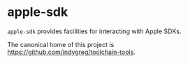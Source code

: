 # apple-sdk

`apple-sdk` provides facilities for interacting with Apple SDKs.

The canonical home of this project is
https://github.com/indygreg/toolchain-tools.
